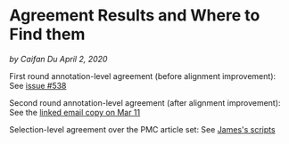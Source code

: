 # Agreement Results and Where to Find them
_by Caifan Du_
_April 2, 2020_

First round annotation-level agreement (before alignment improvement): See [issue #538](https://github.com/howisonlab/softcite-dataset/issues/538)

Second round annotation-level agreement (after alignment improvement): See the [linked email copy on Mar 11]()

Selection-level agreement over the PMC article set: See [James's scripts](https://github.com/howisonlab/softcite-dataset/blob/master/code/locateFullQuotesInPDF.Rmd)
